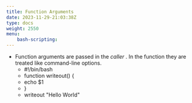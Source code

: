 ```yaml
---
title: Function Arguments
date: 2023-11-29-21:03:38Z
type: docs 
weight: 2550
menu: 
    bash-scripting:
---
```



* Function arguments are passed in the  _caller_ .  In the function they are treated like command-line options.
  * #!/bin/bash
  * function writeout() {
  * echo $1
  * }
  * writeout "Hello World"


